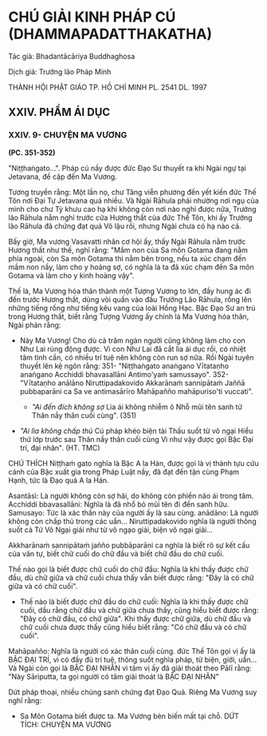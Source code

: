 # CHÚ GIẢI KINH PHÁP CÚ (DHAMMAPADATTHAKATHA)

Tác giả: Bhadantācāriya Buddhaghosa

Dịch giả: Trưởng lão Pháp Minh

THÀNH HỘI PHẬT GIÁO TP. HỒ CHÍ MINH
PL. 2541 DL. 1997

## XXIV. PHẨM ÁI DỤC

### XXIV. 9- CHUYỆN MA VƯƠNG

**(PC. 351-352)**

"Niṭṭhaṅgato...". Pháp cú nầy được đức Đạo Sư thuyết ra khi Ngài ngự tại Jetavana, đề cập đến
Ma Vương.

Tương truyền rằng: Một lần nọ, chư Tăng viễn phương đến yết kiến đức Thế Tôn nơi Đại Tự
Jetavana quá nhiều. Và Ngài Rāhula phải nhường nơi ngụ của mình cho chư Tỳ khưu cao hạ khi không còn nơi nào nghỉ được nữa, Trưởng lão Rāhula nằm nghỉ trước cửa Hương thất của đức Thế
Tôn, khi ấy Trưởng lão Rāhula đã chứng đạt quả Vô lậu rồi, nhưng Ngài chưa có hạ nào cả.

Bấy giờ, Ma vương Vasavatti nhân cơ hội ấy, thấy Ngài Rāhula nằm trước Hương thất như thế, nghĩ rằng: "Mầm non của Sa môn Gotama đang nằm phía ngoài, còn Sa môn Gotama thì nằm bên trong, nếu ta xúc chạm đến mầm non nầy, làm cho y hoảng sợ, có nghĩa là ta đã xúc chạm đến Sa môn Gotama và làm cho y kinh hoàng vậy".

Thế là, Ma Vương hóa thân thành một Tượng Vương to lớn, đầy hung ác đi đến trước Hương thất, dùng vòi quấn vào đầu Trưởng Lão Rāhula, rống lên những tiếng rống như tiếng kêu vang của loài Hồng Hạc. Bậc Đạo Sư an trú trong Hương thất, biết rằng Tượng Vương ấy chính là Ma Vương hóa thân, Ngài phán rằng:

- Này Ma Vương! Cho dù cả trăm ngàn người cũng không làm cho con Như Lai rúng động được.
  Vì con Như Lai đã cắt lìa ái dục rồi, có nhiệt tâm tinh cần, có nhiều trí tuệ nên không còn run sợ nữa.
  Rồi Ngài tuyên thuyết lên kệ ngôn rằng: 351- "Niṭṭhaṅgato anaṅgano
  Vītataṇho anaṅgano
  Acchiddi bhavasallāni
  Antimo'yaṁ samussayo". 352- "Vītataṇho anālāno
  Niruttipadakovido
  Akkarānaṁ sannipātaṁ
  Jaññā pubbaparāni ca
  Sa ve antimasārīro
  Mahāpañño mahāpuriso'ti vuccati".

  - _"Ai đến đích không sợ_
    Lìa ái không nhiễm ô
    Nhỗ mũi tên sanh tử
    Thân nầy thân cuối cùng". (351)

- _"Ai lìa không chấp thủ_
  Cú pháp khéo biện tài
  Thấu suốt từ vô ngại
  Hiểu thứ lớp trước sau
  Thân nầy thân cuối cùng
  Vì như vậy được gọi
  Bậc Đại trí, đại nhân". (HT. TMC)

CHÚ THÍCH
Niṭṭhaṁ gato nghĩa là Bậc A la Hán, được gọi là vị thành tựu cứu cánh của Bậc xuất gia trong
Pháp Luật nầy, đã đạt đến tận cùng Phạm Hạnh, tức là Đạo quả A la Hán.

Asantāsì: Là người không còn sợ hãi, do không còn phiền não ái trong tâm.
Acchiddi bbavasallāni: Nghĩa là đã nhổ bỏ mũi tên đi đến sanh hữu.
Samusayo: Tức là xác thân này của người ấy là sau cùng. anādāno: Là người không còn chấp thủ trong các uẩn...
Niruttipadakovido nghĩa là người thông suốt cả Tứ Vô Ngại giải như từ vô ngạo giải, biện vô ngại giải...

Akkharānaṁ sannipātaṁ jañño pubbāparāni ca nghĩa là biết rõ sự kết cấu của văn tự, biết chữ cuối do chữ đầu và biết chữ đầu do chữ cuối.

Thế nào gọi là biết được chữ cuối do chữ đầu: Nghĩa là khi thấy được chữ đầu, dù chữ giữa và chữ cuối chưa thấy vẫn biết được rằng: "Đây là có chữ giữa và có chữ cuối".

- Thế nào là biết được chữ đầu do chữ cuối: Nghĩa là khi thấy được chữ cuối, dầu rằng chữ đầu và chữ giữa chưa thấy, cũng hiểu biết được rằng: "Đây có chữ đầu, có chữ giữa". Khi thấy được chữ giữa, dù chữ đầu và chữ cuối chưa được thấy cũng hiểu biết rằng: "Có chữ đầu và có chữ cuối".

Mahāpañño: Nghĩa là người có xác thân cuối cùng. đức Thế Tôn gọi vị ấy là BẬC ĐẠI TRÍ, vì có đầy đủ trí tuệ, thông suốt nghĩa pháp, từ biện, giới, uẩn... Và Ngài còn gọi là BẬC ĐẠI NHÂN vì tâm vị ấy đã giải thoát theo Pālī rằng: "Này Sāriputta, ta gọi người có tâm giải thoát là BẬC ĐẠI NHÂN"

Dứt pháp thoại, nhiều chúng sanh chứng đạt Đạo Quả. Riêng Ma Vương suy nghĩ rằng:

- Sa Môn Gotama biết được ta.
  Ma Vương bèn biến mất tại chỗ.
  DỨT TÍCH: CHUYỆN MA VƯƠNG
